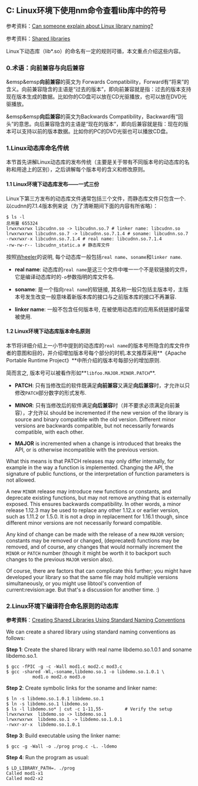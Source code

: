 ## C: Linux环境下使用nm命令查看lib库中的符号

参考资料：[Can someone explain about Linux library naming?](https://stackoverflow.com/questions/663209/can-someone-explain-about-linux-library-naming)

参考资料：[Shared libraries](http://man7.org/conf/lca2006/shared_libraries/index.html)

Linux下动态库（lib*.so）的命名有一定的规则可循，本文重点介绍这些内容。

### 0.术语：向前兼容与向后兼容

&emsp&emsp**向前兼容**的英文为 Forwards Compatibility，Forward有“将来”的含义。向前兼容隐含的主语是“过去的版本”，即向前兼容就是指：过去的版本支持现在版本生成的数据。比如你的CD盘可以放在CD光驱播放，也可以放在DVD光驱播放。

&emsp&emsp**向后兼容**的英文为Backwards Compatibility，Backward有“回头”的意思。向后兼容隐含的主语是“现在的版本”，即向后兼容就是指：现在的版本可以支持以前的版本数据。比如你的PC的DVD光驱也可以播放CD盘。
 
### 1.Linux动态库命名传统

本节首先讲解Linux动态库的发布传统（主要是关于带有不同版本号的动态库的名称和用途上的区别），之后讲解每个版本号的含义和修改原则。

#### 1.1 Linux环境下动态库发布——一式三份

Linux下第三方发布的动态库文件通常包括三个文件，而静态库文件只包含一个. 以cudnn的7.1.4版本例来说（为了清晰期间下面的内容有所省略）：

```shell
$ ls -l
总用量 655324
lrwxrwxrwx libcudnn.so -> libcudnn.so.7 # linker name: libcudnn.so
lrwxrwxrwx libcudnn.so.7 -> libcudnn.so.7.1.4 # soname: libcudnn.so.7
-rwxrwxr-x libcudnn.so.7.1.4 # real name: libcudnn.so.7.1.4
-rw-rw-r-- libcudnn_static.a # 静态库文件
```

按照[Wheeler](http://tldp.org/HOWTO/Program-Library-HOWTO/shared-libraries.html)的说明, 每个动态库一般包括`real name`、`soname`和`linker name`. 

* **real name**: 动态库的`real name`是这三个文件中唯一一个不是软链接的文件，它是编译动态库时的`-o`参数指明的库文件名. 

* **soname**: 是一个指向`real name`的软链接, 其名称一般只包括主版本号，主版本号发生改变一般意味着新版本库的接口与之前版本库的接口不再兼容. 

* **linker name**: 一般不包含任何版本号, 在被使用动态库的应用系统链接时最常被使用.

#### 1.2 Linux环境下动态库版本命名原则

本节将详细介绍上一小节中提到的动态库的`real name`的版本号所隐含的库文件作者的意图和目的，并介绍增加版本号每个部分的时机.本文推荐采用**《Apache Portable Runtime Project》**中所介绍的版本号每部分的增加原则.

简而言之, 版本号可以被看作形如**`libfoo.MAJOR.MINOR.PATCH`**.

* **PATCH**: 只有当修改后的软件既满足**向前兼容**又满足**向后兼容**时，才允许以只修改`PATCH`部分数字的形式发布.

* **MINOR**: 只有当修改后的软件满足**向后兼容**时（并不要求必须满足向前兼容），才允许以 should be incremented if the new version of the library is source and binary compatible with the old version. Different minor versions are backwards compatible, but not necessarily forwards compatible, with each other.

* **MAJOR** is incremented when a change is introduced that breaks the API, or is otherwise incompatible with the previous version.

What this means is that PATCH releases may only differ internally, for example in the way a function is implemented. Changing the API, the signature of public functions, or the interpretation of function parameters is not allowed.

A new `MINOR` release may introduce new functions or constants, and deprecate existing functions, but may not remove anything that is externally exposed. This ensures backwards compatibility. In other words, a minor release 1.12.3 may be used to replace any other 1.12.x or earlier version, such as 1.11.2 or 1.5.0. It is not a drop in replacement for 1.16.1 though, since different minor versions are not necessarily forward compatible.

Any kind of change can be made with the release of a new `MAJOR` version; constants may be removed or changed, (deprecated) functions may be removed, and of course, any changes that would normally increment the `MINOR` or `PATCH` number (though it might be worth it to backport such changes to the previous `MAJOR` version also).

Of course, there are factors that can complicate this further; you might have developed your library so that the same file may hold multiple versions simultaneously, or you might use libtool's convention of current:revision:age. But that's a discussion for another time. :)

### 2.Linux环境下编译符合命名原则的动态库

**参考资料**：[Creating Shared Libraries Using Standard Naming Conventions](http://man7.org/conf/lca2006/shared_libraries/slide6.html)

We can create a shared library using standard naming conventions as follows:

**Step 1**: Create the shared library with real name libdemo.so.1.0.1 and soname libdemo.so.1.

```shell
$ gcc -fPIC -g -c -Wall mod1.c mod2.c mod3.c
$ gcc -shared -Wl,-soname,libdemo.so.1 -o libdemo.so.1.0.1 \
          mod1.o mod2.o mod3.o
```

**Step 2**: Create symbolic links for the soname and linker name:

```shell
$ ln -s libdemo.so.1.0.1 libdemo.so.1
$ ln -s libdemo.so.1 libdemo.so
$ ls -l libdemo.so* | cut -c 1-11,55-        # Verify the setup
lrwxrwxrwx  libdemo.so -> libdemo.so.1
lrwxrwxrwx  libdemo.so.1 -> libdemo.so.1.0.1
-rwxr-xr-x  libdemo.so.1.0.1
```

**Step 3**: Build executable using the linker name:

```shell
$ gcc -g -Wall -o ./prog prog.c -L. -ldemo
```

**Step 4**: Run the program as usual:

```shell
$ LD_LIBRARY_PATH=. ./prog
Called mod1-x1
Called mod2-x2
```

















